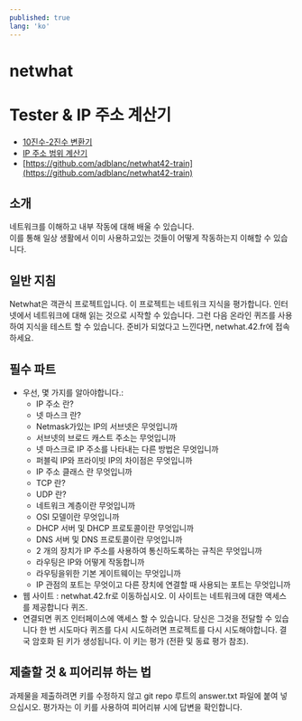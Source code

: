 ```yaml
---
published: true
lang: 'ko'
---
```


# netwhat

# Tester & IP 주소 계산기
* [10진수-2진수 변환기](https://ko.calcuworld.com/%EC%88%98%ED%95%99/2%EC%A7%84%EB%B2%95-%EA%B3%84%EC%82%B0%EA%B8%B0/)
* [IP 주소 범위 계산기](https://cric.grenoble.cnrs.fr/Administrateurs/Outils/CalculMasque/)
* [https://github.com/adblanc/netwhat42-train](https://github.com/adblanc/netwhat42-train)

## 소개
네트워크를 이해하고 내부 작동에 대해 배울 수 있습니다.<br>
이를 통해 일상 생활에서 이미 사용하고있는 것들이 어떻게 작동하는지 이해할 수 있습니다.

## 일반 지침
Netwhat은 객관식 프로젝트입니다.
이 프로젝트는 네트워크 지식을 평가합니다.
인터넷에서 네트워크에 대해 읽는 것으로 시작할 수 있습니다.
그런 다음 온라인 퀴즈를 사용하여 지식을 테스트 할 수 있습니다.
준비가 되었다고 느낀다면, netwhat.42.fr에 접속하세요.

## 필수 파트

* 우선, 몇 가지를 알아야합니다.: 
    - IP 주소 란?
    - 넷 마스크 란?
    - Netmask가있는 IP의 서브넷은 무엇입니까
    - 서브넷의 브로드 캐스트 주소는 무엇입니까
    - 넷 마스크로 IP 주소를 나타내는 다른 방법은 무엇입니까
    - 퍼블릭 IP와 프라이빗 IP의 차이점은 무엇입니까
    - IP 주소 클래스 란 무엇입니까
    - TCP 란?
    - UDP 란?
    - 네트워크 계층이란 무엇입니까
    - OSI 모델이란 무엇입니까
    - DHCP 서버 및 DHCP 프로토콜이란 무엇입니까
    - DNS 서버 및 DNS 프로토콜이란 무엇입니까
    - 2 개의 장치가 IP 주소를 사용하여 통신하도록하는 규칙은 무엇입니까
    - 라우팅은 IP와 어떻게 작동합니까
    - 라우팅을위한 기본 게이트웨이는 무엇입니까
    - IP 관점의 포트는 무엇이고 다른 장치에 연결할 때 사용되는 포트는 무엇입니까
* 웹 사이트 : netwhat.42.fr로 이동하십시오. 이 사이트는 네트워크에 대한 액세스를 제공합니다
퀴즈.
* 연결되면 퀴즈 인터페이스에 액세스 할 수 있습니다. 당신은 그것을 전달할 수 있습니다
한 번 시도마다 퀴즈를 다시 시도하려면 프로젝트를 다시 시도해야합니다.
결국 암호화 된 키가 생성됩니다. 이 키는
평가 (전환 및 동료 평가 참조).

## 제출할 것 & 피어리뷰 하는 법
과제물을 제출하려면 키를 수정하지 않고 git repo 루트의 answer.txt 파일에 붙여 넣으십시오.
평가자는 이 키를 사용하여 피어리뷰 시에 답변을 확인합니다. 
